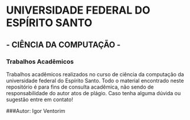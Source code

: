 # UNIVERSIDADE FEDERAL DO ESPÍRITO SANTO
## - CIÊNCIA DA COMPUTAÇÃO -
### Trabalhos Acadêmicos

Trabalhos acadêmicos realizados no curso de ciência da computação da universidade federal do Espírito Santo. Todo o material encontrado neste repositório é para fins de consulta acadêmica, não sendo de responsabilidade do autor atos de plágio. Caso tenha alguma dúvida ou sugestão entre em contato!

###Autor: Igor Ventorim
